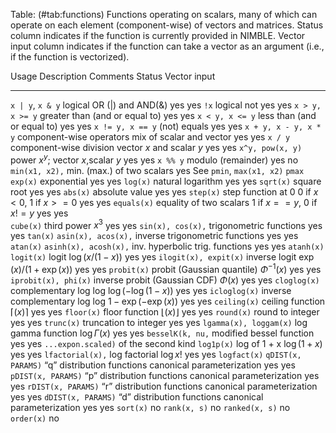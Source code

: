 Table: (#tab:functions) Functions operating on scalars, many of which can operate on each element (component-wise) of
vectors and matrices. Status column indicates if the function is currently provided in NIMBLE. Vector input column
indicates if the function can take a vector as an argument (i.e., if the function is vectorized).

  Usage                  Description                     Comments                     Status  Vector input
  ---------------------- ------------------------------- ---------------------------- ------  ------------
  `x | y`, `x & y`       logical OR ($|$) and AND(&)                                  yes     yes 
  `!x`                   logical not                                                  yes     yes
  `x > y, x >= y`        greater than (and or equal to)                               yes     yes 
  `x < y, x <= y`        less than (and or equal to)                                  yes     yes 
  `x != y, x == y`       (not) equals                                                 yes     yes
  `x + y, x - y, x * y`  component-wise operators        mix of scalar and vector     yes     yes
  `x / y`                component-wise division         vector $x$ and scalar $y$    yes     yes
  `x^y, pow(x, y)`       power                           $x^y$; vector $x$,scalar $y$ yes     yes
  `x %% y`               modulo (remainder)                                           yes     no
  `min(x1, x2),`         min. (max.) of two scalars                                   yes     See `pmin`, 
    `max(x1, x2)`                                                                                 `pmax`
  `exp(x)`               exponential                                                  yes     yes
  `log(x)`               natural logarithm                                            yes  	  yes
  `sqrt(x)`              square root                                                  yes     yes
  `abs(x)`               absolute value                                               yes  	  yes
  `step(x)`              step function at 0              0 if $x<0$, 1 if $x>=0$      yes     yes
  `equals(x)`            equality of two scalars         1 if $x==y$, 0 if $x != y$   yes	  yes	 
  `cube(x)`              third power                     $x^3$                        yes	  yes
  `sin(x), cos(x),`      trigonometric functions                                      yes     yes
    `tan(x)` 
  `asin(x), acos(x),`    inverse trigonometric functions                              yes     yes
    `atan(x)`
  `asinh(x), acosh(x),`  inv. hyperbolic trig. functions                              yes     yes
    `atanh(x)`
  `logit(x)`             logit                           $\log(x/(1-x))$              yes     yes
  `ilogit(x), expit(x)`  inverse logit                   $\exp(x)/(1 + \exp(x))$      yes     yes
  `probit(x)`            probit (Gaussian quantile)      $\Phi^{-1}(x)$               yes     yes
  `iprobit(x), phi(x)`   inverse probit (Gaussian CDF)   $\Phi(x)$                    yes     yes
  `cloglog(x)`           complementary log log           $\log(-\log(1-x))$           yes     yes
  `icloglog(x)`          inverse complementary log log   $1 - \exp(-\exp(x))$         yes     yes
  `ceiling(x)`           ceiling function                $\lceil(x)\rceil$            yes     yes
  `floor(x)`             floor function                  $\lfloor(x)\rfloor$          yes     yes
  `round(x)`             round to integer                                             yes     yes
  `trunc(x)`             truncation to integer                                        yes     yes
  `lgamma(x), loggam(x)` log gamma function              $\log \Gamma(x)$             yes     yes
  `besselK(k, nu,`       modified bessel function                                     yes     yes
  `...expon.scaled)`      of the second kind 
  `log1p(x)`             log of 1 + x                    $\log(1+x)$                  yes     yes
  `lfactorial(x),`       log factorial                   $\log x!$                    yes     yes
    `logfact(x)`
  `qDIST(x, PARAMS)`     “q” distribution functions      canonical parameterization   yes     yes
  `pDIST(x, PARAMS)`     “p” distribution functions      canonical parameterization   yes     yes
  `rDIST(x, PARAMS)`     “r” distribution functions      canonical parameterization   yes     yes 
  `dDIST(x, PARAMS)`     “d” distribution functions      canonical parameterization   yes     yes
  `sort(x)`                                                                           no
  `rank(x, s)`                                                                        no
  `ranked(x, s)`                                                                      no
  `order(x)`                                                                          no

